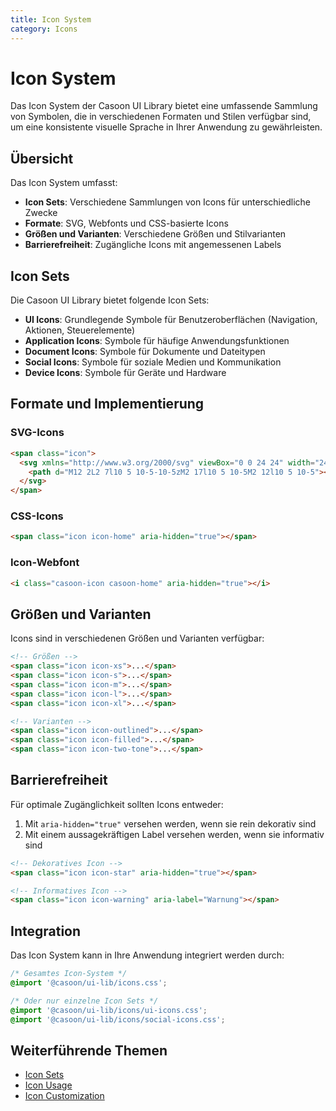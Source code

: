 ```yaml
---
title: Icon System
category: Icons
---
```


# Icon System

Das Icon System der Casoon UI Library bietet eine umfassende Sammlung von Symbolen, die in verschiedenen Formaten und Stilen verfügbar sind, um eine konsistente visuelle Sprache in Ihrer Anwendung zu gewährleisten.

## Übersicht

Das Icon System umfasst:

- **Icon Sets**: Verschiedene Sammlungen von Icons für unterschiedliche Zwecke
- **Formate**: SVG, Webfonts und CSS-basierte Icons
- **Größen und Varianten**: Verschiedene Größen und Stilvarianten
- **Barrierefreiheit**: Zugängliche Icons mit angemessenen Labels

## Icon Sets

Die Casoon UI Library bietet folgende Icon Sets:

- **UI Icons**: Grundlegende Symbole für Benutzeroberflächen (Navigation, Aktionen, Steuerelemente)
- **Application Icons**: Symbole für häufige Anwendungsfunktionen
- **Document Icons**: Symbole für Dokumente und Dateitypen
- **Social Icons**: Symbole für soziale Medien und Kommunikation
- **Device Icons**: Symbole für Geräte und Hardware

## Formate und Implementierung

### SVG-Icons

```html
<span class="icon">
  <svg xmlns="http://www.w3.org/2000/svg" viewBox="0 0 24 24" width="24" height="24">
    <path d="M12 2L2 7l10 5 10-5-10-5zM2 17l10 5 10-5M2 12l10 5 10-5"></path>
  </svg>
</span>
```

### CSS-Icons

```html
<span class="icon icon-home" aria-hidden="true"></span>
```

### Icon-Webfont

```html
<i class="casoon-icon casoon-home" aria-hidden="true"></i>
```

## Größen und Varianten

Icons sind in verschiedenen Größen und Varianten verfügbar:

```html
<!-- Größen -->
<span class="icon icon-xs">...</span>
<span class="icon icon-s">...</span>
<span class="icon icon-m">...</span>
<span class="icon icon-l">...</span>
<span class="icon icon-xl">...</span>

<!-- Varianten -->
<span class="icon icon-outlined">...</span>
<span class="icon icon-filled">...</span>
<span class="icon icon-two-tone">...</span>
```

## Barrierefreiheit

Für optimale Zugänglichkeit sollten Icons entweder:

1. Mit `aria-hidden="true"` versehen werden, wenn sie rein dekorativ sind
2. Mit einem aussagekräftigen Label versehen werden, wenn sie informativ sind

```html
<!-- Dekoratives Icon -->
<span class="icon icon-star" aria-hidden="true"></span>

<!-- Informatives Icon -->
<span class="icon icon-warning" aria-label="Warnung"></span>
```

## Integration

Das Icon System kann in Ihre Anwendung integriert werden durch:

```css
/* Gesamtes Icon-System */
@import '@casoon/ui-lib/icons.css';

/* Oder nur einzelne Icon Sets */
@import '@casoon/ui-lib/icons/ui-icons.css';
@import '@casoon/ui-lib/icons/social-icons.css';
```

## Weiterführende Themen

- [Icon Sets](/icons/sets)
- [Icon Usage](/icons/usage)
- [Icon Customization](/icons/customization) 